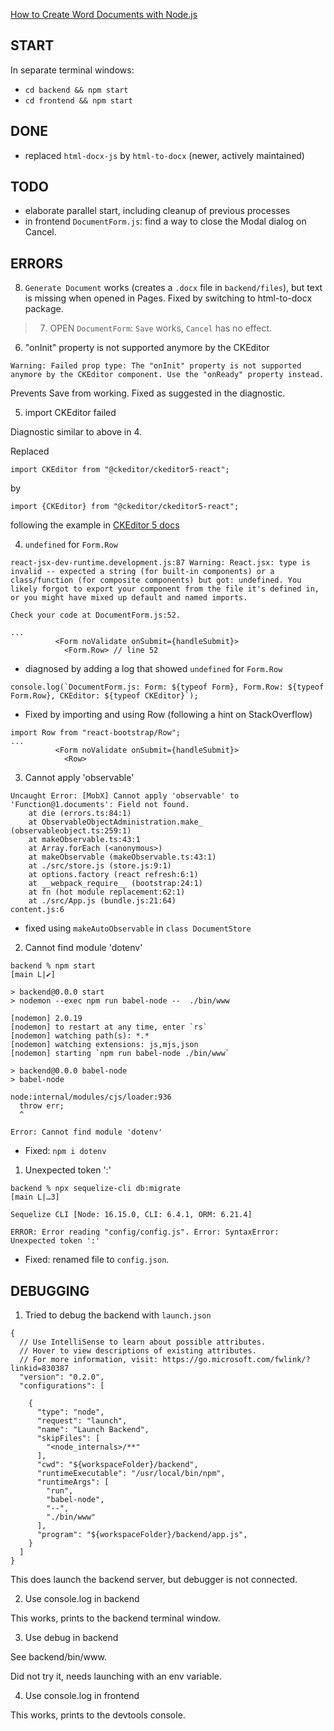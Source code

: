 [How to Create Word Documents with Node.js](https://medium.com/swlh/how-to-create-word-documents-with-node-js-4f74d6d4662c)

## START

In separate terminal windows:

- `cd backend && npm start`
- `cd frontend && npm start`

## DONE

- replaced `html-docx-js` by `html-to-docx` (newer, actively maintained)

## TODO

- elaborate parallel start, including cleanup of previous processes
- in frontend `DocumentForm.js`: find a way to close the Modal dialog on Cancel.

## ERRORS

8. `Generate Document` works (creates a `.docx` file in `backend/files`), but text is missing when opened in Pages.
   Fixed by switching to html-to-docx package.

> 7. OPEN `DocumentForm`: `Save` works, `Cancel` has no effect.

6. "onInit" property is not supported anymore by the CKEditor

```
Warning: Failed prop type: The "onInit" property is not supported anymore by the CKEditor component. Use the "onReady" property instead.
```

Prevents Save from working. Fixed as suggested in the diagnostic.

5. import CKEditor failed

Diagnostic similar to above in 4.

Replaced

```
import CKEditor from "@ckeditor/ckeditor5-react";
```

by

```
import {CKEditor} from "@ckeditor/ckeditor5-react";
```

following the example in [CKEditor 5 docs](https://ckeditor.com/docs/ckeditor5/latest/installation/getting-started/frameworks/react.html)

4. `undefined` for `Form.Row`

```
react-jsx-dev-runtime.development.js:87 Warning: React.jsx: type is invalid -- expected a string (for built-in components) or a class/function (for composite components) but got: undefined. You likely forgot to export your component from the file it's defined in, or you might have mixed up default and named imports.

Check your code at DocumentForm.js:52.

...
          <Form noValidate onSubmit={handleSubmit}>
            <Form.Row> // line 52

```

- diagnosed by adding a log that showed `undefined` for `Form.Row`

```
console.log(`DocumentForm.js: Form: ${typeof Form}, Form.Row: ${typeof Form.Row}, CKEditor: ${typeof CKEditor}`);

```

- Fixed by importing and using Row (following a hint on StackOverflow)

```
import Row from "react-bootstrap/Row";
...
          <Form noValidate onSubmit={handleSubmit}>
            <Row>
```

3. Cannot apply 'observable'

```
Uncaught Error: [MobX] Cannot apply 'observable' to 'Function@1.documents': Field not found.
    at die (errors.ts:84:1)
    at ObservableObjectAdministration.make_ (observableobject.ts:259:1)
    at makeObservable.ts:43:1
    at Array.forEach (<anonymous>)
    at makeObservable (makeObservable.ts:43:1)
    at ./src/store.js (store.js:9:1)
    at options.factory (react refresh:6:1)
    at __webpack_require__ (bootstrap:24:1)
    at fn (hot module replacement:62:1)
    at ./src/App.js (bundle.js:21:64)
content.js:6
```

- fixed using `makeAutoObservable` in `class DocumentStore`

2. Cannot find module 'dotenv'

```
backend % npm start                                                                      [main L|✔]

> backend@0.0.0 start
> nodemon --exec npm run babel-node --  ./bin/www

[nodemon] 2.0.19
[nodemon] to restart at any time, enter `rs`
[nodemon] watching path(s): *.*
[nodemon] watching extensions: js,mjs,json
[nodemon] starting `npm run babel-node ./bin/www`

> backend@0.0.0 babel-node
> babel-node

node:internal/modules/cjs/loader:936
  throw err;
  ^

Error: Cannot find module 'dotenv'

```

- Fixed: `npm i dotenv`

1. Unexpected token ':'

```
backend % npx sequelize-cli db:migrate                                                            [main L|…3]

Sequelize CLI [Node: 16.15.0, CLI: 6.4.1, ORM: 6.21.4]

ERROR: Error reading "config/config.js". Error: SyntaxError: Unexpected token ':'

```

- Fixed: renamed file to `config.json`.

## DEBUGGING

1. Tried to debug the backend with `launch.json`

```
{
  // Use IntelliSense to learn about possible attributes.
  // Hover to view descriptions of existing attributes.
  // For more information, visit: https://go.microsoft.com/fwlink/?linkid=830387
  "version": "0.2.0",
  "configurations": [

    {
      "type": "node",
      "request": "launch",
      "name": "Launch Backend",
      "skipFiles": [
        "<node_internals>/**"
      ],
      "cwd": "${workspaceFolder}/backend",
      "runtimeExecutable": "/usr/local/bin/npm",
      "runtimeArgs": [
        "run",
        "babel-node",
        "--",
        "./bin/www"
      ],
      "program": "${workspaceFolder}/backend/app.js",
    }
  ]
}
```

This does launch the backend server, but debugger is not connected.

2. Use console.log in backend

This works, prints to the backend terminal window.

3. Use debug in backend

See backend/bin/www.

Did not try it, needs launching with an env variable.

4. Use console.log in frontend

This works, prints to the devtools console.
